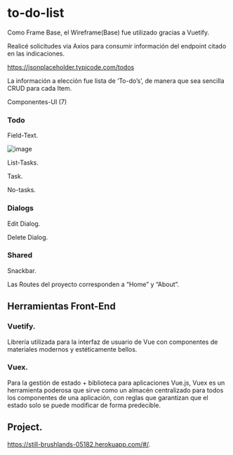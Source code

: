 # to-do-list
Como Frame Base, el Wireframe(Base) fue utilizado gracias a Vuetify. 

Realicé solicitudes via Axios para consumir información del endpoint citado en las indicaciones.

https://jsonplaceholder.typicode.com/todos

La información a elección fue lista de ‘To-do’s’, de manera que sea sencilla CRUD para cada Item.

Componentes-UI (7)

### Todo

Field-Text. 

![image](https://user-images.githubusercontent.com/26658714/167012468-38b7cc2e-ac16-4b5c-88b8-6721bc21b985.png)
  
List-Tasks. 

Task. 

No-tasks.



### Dialogs

Edit Dialog. 

Delete Dialog. 

### Shared

Snackbar. 


Las Routes del proyecto corresponden a “Home” y “About”.

## Herramientas Front-End

### Vuetify. 
Librería utilizada para la interfaz de usuario de Vue con componentes de materiales modernos y estéticamente bellos.

### Vuex.    
Para la gestión de estado + biblioteca para aplicaciones Vue.js, Vuex es un herramienta poderosa que sirve como un almacén centralizado para todos los componentes de una aplicación, con reglas que garantizan que el estado solo se puede modificar de forma predecible.

## Project. 

https://still-brushlands-05182.herokuapp.com/#/. 



